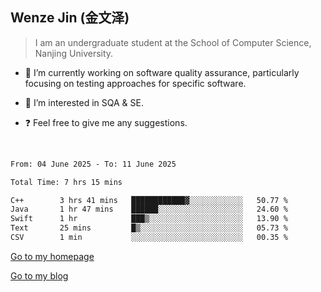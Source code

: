 ## Wenze Jin (金文泽)

> I am an undergraduate student at the School of Computer Science, Nanjing University.

- 🔭 I’m currently working on software quality assurance, particularly focusing on testing approaches for specific software.
  
- 🌱 I’m interested in SQA & SE.
  
- ❓ Feel free to give me any suggestions.  

<br>  

<!--START_SECTION:waka-->

```txt
From: 04 June 2025 - To: 11 June 2025

Total Time: 7 hrs 15 mins

C++        3 hrs 41 mins   ████████████▓░░░░░░░░░░░░   50.77 %
Java       1 hr 47 mins    ██████░░░░░░░░░░░░░░░░░░░   24.60 %
Swift      1 hr            ███▒░░░░░░░░░░░░░░░░░░░░░   13.90 %
Text       25 mins         █▒░░░░░░░░░░░░░░░░░░░░░░░   05.73 %
CSV        1 min           ░░░░░░░░░░░░░░░░░░░░░░░░░   00.35 %
```

<!--END_SECTION:waka-->

[Go to my homepage](https://wenzejin.github.io)

[Go to my blog](https://wenzejin.notion.site/Wenze-Jin-s-Blog-1635e9fa7b6d80b3adcedfacc74aa717?pvs=4)
